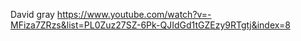 David gray
https://www.youtube.com/watch?v=-MFiza7ZRzs&list=PL0Zuz27SZ-6Pk-QJIdGd1tGZEzy9RTgtj&index=8